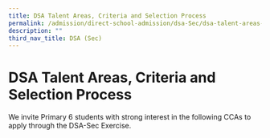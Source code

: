 ```yaml
---
title: DSA Talent Areas, Criteria and Selection Process
permalink: /admission/direct-school-admission/dsa-Sec/dsa-talent-areas-criteria-and-selection-process
description: ""
third_nav_title: DSA (Sec)
---
```

# **DSA Talent Areas, Criteria and Selection Process**

We invite Primary 6 students with strong interest in the following CCAs to apply through the DSA-Sec Exercise.

